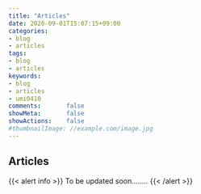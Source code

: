 ```yaml
---
title: "Articles"
date: 2020-09-01T15:07:15+09:00
categories:
- blog
- articles
tags:
- blog
- articles
keywords:
- blog
- articles
- umi0410
comments:       false
showMeta:       false
showActions:    false
#thumbnailImage: //example.com/image.jpg
---
```

## Articles

{{< alert info >}}
To be updated soon........
{{< /alert >}}